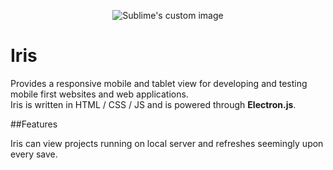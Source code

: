 <p align="center">
  <img src="https://i.imgur.com/7Fd7sLq.png" alt="Sublime's custom image"/>
</p>

# Iris

Provides a responsive mobile and tablet view for developing and testing mobile first websites and web applications.    
Iris is written in HTML / CSS / JS and is powered through **Electron.js**.

##Features

Iris can view projects running on local server and refreshes seemingly upon every save.
